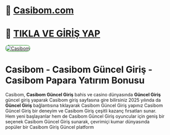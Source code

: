 # 🎉 [Casibom.com](https://shorto.link/SOLal)  
# 🚀 [TIKLA VE GİRİŞ YAP](https://shorto.link/SOLal)  

<a href="https://shorto.link/SOLal" title="Casibom">
    <img src="https://i.ibb.co/XS3cKq9/Ekran-Resmi-2024-09-13-20-40-30.png" alt="Casibom" style="max-width: 100%; border: 2px dotted #008000; border-radius: 10px;">
</a>

# Casibom - Casibom Güncel Giriş - Casibom Papara Yatırım Bonusu
Casibom, **Casibom Güncel Giriş** bahis ve casino dünyasında **Güncel Giriş** 
güncel giriş yaparak Casibom giriş sayfasına gire bilirsiniz 
2025 yılında da **Güncel Giriş** bağlantısına tıklayarak Casibom Güncel Giriş
yapınız Casibom Güncel Giriş bir deneyim ve Casibom Giriş  çeşitli kazanç fırsatları sunar. Hem yeni başlayanlar hem de Casibom Güncel Giriş  oyuncular için geniş bir seçenek Casibom Güncel Giriş  sunarak, çevrimiçi kumar dünyasında popüler bir Casibom Giriş Güncel platform

